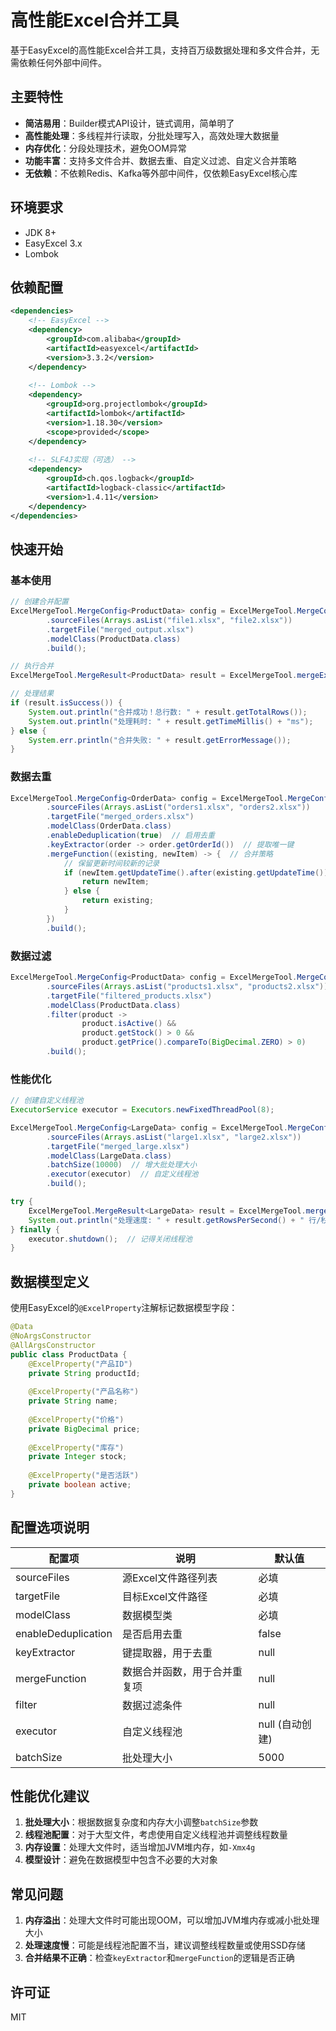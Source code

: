# 高性能Excel合并工具

基于EasyExcel的高性能Excel合并工具，支持百万级数据处理和多文件合并，无需依赖任何外部中间件。

## 主要特性

- **简洁易用**：Builder模式API设计，链式调用，简单明了
- **高性能处理**：多线程并行读取，分批处理写入，高效处理大数据量
- **内存优化**：分段处理技术，避免OOM异常
- **功能丰富**：支持多文件合并、数据去重、自定义过滤、自定义合并策略
- **无依赖**：不依赖Redis、Kafka等外部中间件，仅依赖EasyExcel核心库

## 环境要求

- JDK 8+
- EasyExcel 3.x
- Lombok

## 依赖配置

```xml
<dependencies>
    <!-- EasyExcel -->
    <dependency>
        <groupId>com.alibaba</groupId>
        <artifactId>easyexcel</artifactId>
        <version>3.3.2</version>
    </dependency>
    
    <!-- Lombok -->
    <dependency>
        <groupId>org.projectlombok</groupId>
        <artifactId>lombok</artifactId>
        <version>1.18.30</version>
        <scope>provided</scope>
    </dependency>
    
    <!-- SLF4J实现（可选） -->
    <dependency>
        <groupId>ch.qos.logback</groupId>
        <artifactId>logback-classic</artifactId>
        <version>1.4.11</version>
    </dependency>
</dependencies>
```

## 快速开始

### 基本使用

```java
// 创建合并配置
ExcelMergeTool.MergeConfig<ProductData> config = ExcelMergeTool.MergeConfig.<ProductData>builder()
        .sourceFiles(Arrays.asList("file1.xlsx", "file2.xlsx"))
        .targetFile("merged_output.xlsx")
        .modelClass(ProductData.class)
        .build();

// 执行合并
ExcelMergeTool.MergeResult<ProductData> result = ExcelMergeTool.mergeExcel(config);

// 处理结果
if (result.isSuccess()) {
    System.out.println("合并成功！总行数: " + result.getTotalRows());
    System.out.println("处理耗时: " + result.getTimeMillis() + "ms");
} else {
    System.err.println("合并失败: " + result.getErrorMessage());
}
```

### 数据去重

```java
ExcelMergeTool.MergeConfig<OrderData> config = ExcelMergeTool.MergeConfig.<OrderData>builder()
        .sourceFiles(Arrays.asList("orders1.xlsx", "orders2.xlsx"))
        .targetFile("merged_orders.xlsx")
        .modelClass(OrderData.class)
        .enableDeduplication(true)  // 启用去重
        .keyExtractor(order -> order.getOrderId())  // 提取唯一键
        .mergeFunction((existing, newItem) -> {  // 合并策略
            // 保留更新时间较新的记录
            if (newItem.getUpdateTime().after(existing.getUpdateTime())) {
                return newItem;
            } else {
                return existing;
            }
        })
        .build();
```

### 数据过滤

```java
ExcelMergeTool.MergeConfig<ProductData> config = ExcelMergeTool.MergeConfig.<ProductData>builder()
        .sourceFiles(Arrays.asList("products1.xlsx", "products2.xlsx"))
        .targetFile("filtered_products.xlsx")
        .modelClass(ProductData.class)
        .filter(product -> 
                product.isActive() && 
                product.getStock() > 0 && 
                product.getPrice().compareTo(BigDecimal.ZERO) > 0)
        .build();
```

### 性能优化

```java
// 创建自定义线程池
ExecutorService executor = Executors.newFixedThreadPool(8);

ExcelMergeTool.MergeConfig<LargeData> config = ExcelMergeTool.MergeConfig.<LargeData>builder()
        .sourceFiles(Arrays.asList("large1.xlsx", "large2.xlsx"))
        .targetFile("merged_large.xlsx")
        .modelClass(LargeData.class)
        .batchSize(10000)  // 增大批处理大小
        .executor(executor)  // 自定义线程池
        .build();

try {
    ExcelMergeTool.MergeResult<LargeData> result = ExcelMergeTool.mergeExcel(config);
    System.out.println("处理速度: " + result.getRowsPerSecond() + " 行/秒");
} finally {
    executor.shutdown();  // 记得关闭线程池
}
```

## 数据模型定义

使用EasyExcel的`@ExcelProperty`注解标记数据模型字段：

```java
@Data
@NoArgsConstructor
@AllArgsConstructor
public class ProductData {
    @ExcelProperty("产品ID")
    private String productId;
    
    @ExcelProperty("产品名称")
    private String name;
    
    @ExcelProperty("价格")
    private BigDecimal price;
    
    @ExcelProperty("库存")
    private Integer stock;
    
    @ExcelProperty("是否活跃")
    private boolean active;
}
```

## 配置选项说明

| 配置项 | 说明 | 默认值 |
| ---- | ---- | ---- |
| sourceFiles | 源Excel文件路径列表 | 必填 |
| targetFile | 目标Excel文件路径 | 必填 |
| modelClass | 数据模型类 | 必填 |
| enableDeduplication | 是否启用去重 | false |
| keyExtractor | 键提取器，用于去重 | null |
| mergeFunction | 数据合并函数，用于合并重复项 | null |
| filter | 数据过滤条件 | null |
| executor | 自定义线程池 | null (自动创建) |
| batchSize | 批处理大小 | 5000 |

## 性能优化建议

1. **批处理大小**：根据数据复杂度和内存大小调整`batchSize`参数
2. **线程池配置**：对于大型文件，考虑使用自定义线程池并调整线程数量
3. **内存设置**：处理大文件时，适当增加JVM堆内存，如`-Xmx4g`
4. **模型设计**：避免在数据模型中包含不必要的大对象

## 常见问题

1. **内存溢出**：处理大文件时可能出现OOM，可以增加JVM堆内存或减小批处理大小
2. **处理速度慢**：可能是线程池配置不当，建议调整线程数量或使用SSD存储
3. **合并结果不正确**：检查`keyExtractor`和`mergeFunction`的逻辑是否正确

## 许可证

MIT 